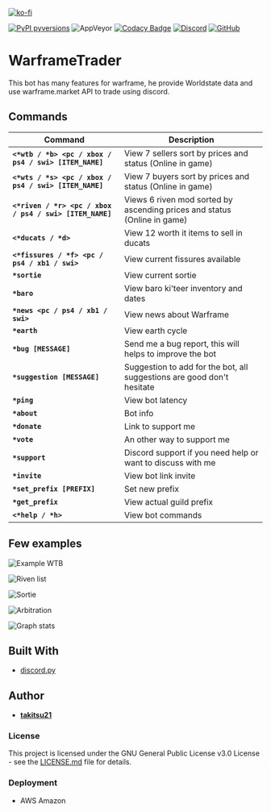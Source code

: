 

[![ko-fi](https://www.ko-fi.com/img/githubbutton_sm.svg)](https://ko-fi.com/U7U1RSV5) 

[![PyPI pyversions](https://img.shields.io/badge/python-3.7-blue)](https://www.python.org/)  ![AppVeyor](https://img.shields.io/appveyor/ci/takitsu21/WarframeTrader) [![Codacy Badge](https://api.codacy.com/project/badge/Grade/1f714471f70140e3a551936af53e9ea9)](https://app.codacy.com/app/takitsu21/WarframeTrader?utm_source=github.com&utm_medium=referral&utm_content=takitsu21/WarframeTrader&utm_campaign=Badge_Grade_Dashboard) [![Discord](https://img.shields.io/discord/556268083681951759?color=blue&label=discord)](http://discord.gg/wTxbQYb) [![GitHub](https://img.shields.io/github/license/takitsu21/WarframeTrader)](LICENCE)

# WarframeTrader

This bot has many features for warframe, he provide Worldstate data and use warframe.market API to trade using discord.

## Commands

| Command | Description |
| ------- | ----------- |
| **`<*wtb / *b> <pc / xbox / ps4 / swi> [ITEM_NAME]`** | View 7 sellers sort by prices and status (Online in game) |
| **`<*wts / *s> <pc / xbox / ps4 / swi> [ITEM_NAME]`** | View 7 buyers sort by prices and status (Online in game) |
| **`<*riven / *r> <pc / xbox / ps4 / swi> [ITEM_NAME]`** | Views 6 riven mod sorted by ascending prices and status (Online in game) |
| **`<*ducats / *d>`** | View 12 worth it items to sell in ducats |
| **`<*fissures / *f> <pc / ps4 / xb1 / swi>`** | View current fissures available |
| **`*sortie`** | View current sortie |
| **`*baro`** | View baro ki'teer inventory and dates |
| **`*news <pc / ps4 / xb1 / swi>`** | View news about Warframe |
| **`*earth`** | View earth cycle |
| **`*bug [MESSAGE]`** | Send me a bug report, this will helps to improve the bot |
| **`*suggestion [MESSAGE]`** | Suggestion to add for the bot, all suggestions are good don't hesitate |
| **`*ping`** | View bot latency |
| **`*about`** | Bot info |
| **`*donate`** | Link to support me |
| **`*vote`** | An other way to support me |
| **`*support`** | Discord support if you need help or want to discuss with me |
| **`*invite`** | View bot link invite |
| **`*set_prefix [PREFIX]`** | Set new prefix |
| **`*get_prefix`** | View actual guild prefix |
| **`<*help / *h>`** | View bot commands |

## Few examples

![Example WTB ](https://i.imgur.com/lxGf1yV.png)

![Riven list](https://i.imgur.com/9snGQwF.png)

![Sortie](https://i.imgur.com/65B1kYU.png)

![Arbitration](https://i.imgur.com/w7UUkbk.png)

![Graph stats](https://i.imgur.com/S0OMk4z.png)

## Built With

* [discord.py](https://discordpy.readthedocs.io/en/latest/)

## Author

* [**takitsu21**](https://github.com/takitsu21/)

### License

This project is licensed under the GNU General Public License v3.0 License - see the [LICENSE.md](LICENSE) file for details.

### Deployment

* AWS Amazon
